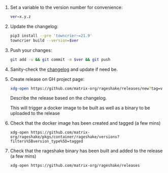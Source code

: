 1. Set a variable to the version number for convenience:
   ```sh
   ver=x.y.z
   ```
1. Update the changelog:
   ```sh
   pip3 install --pre 'towncrier~=21.9'
   towncrier build --version=$ver
   ```
1. Push your changes:
   ```sh
   git add -u && git commit -m $ver && git push
   ```
1. Sanity-check the
   [changelog](https://github.com/matrix-org/rageshake/blob/master/CHANGES.md)
   and update if need be.
1. Create release on GH project page:
   ```sh
   xdg-open https://github.com/matrix-org/rageshake/releases/new?tag=v$ver&title=v$ver
   ```
   Describe the release based on the changelog.

   This will trigger a docker image to be built as well as a binary to be uploaded to the release
1. Check that the docker image has been created and tagged (a few mins)
   ```
   xdg-open https://github.com/matrix-org/rageshake/pkgs/container/rageshake/versions?filters%5Bversion_type%5D=tagged
   ```
1. Check that the rageshake binary has been built and added to the release (a few mins)
   ```
   xdg-open https://github.com/matrix-org/rageshake/releases
   ```
